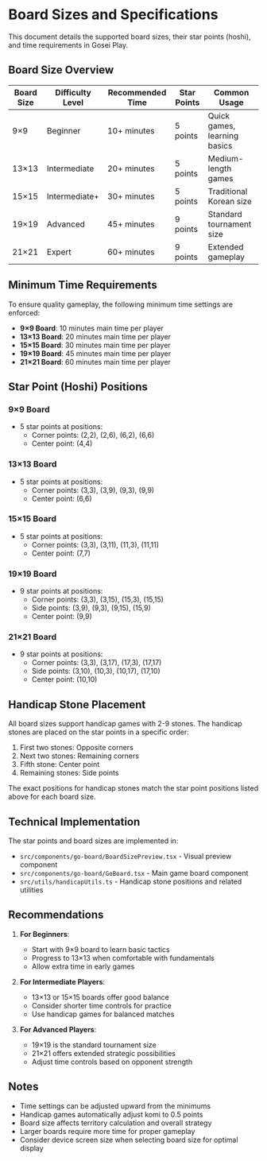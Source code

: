 # Board Sizes and Specifications

This document details the supported board sizes, their star points (hoshi), and time requirements in Gosei Play.

## Board Size Overview

| Board Size | Difficulty Level | Recommended Time | Star Points | Common Usage |
|------------|-----------------|------------------|-------------|--------------|
| 9×9        | Beginner       | 10+ minutes      | 5 points    | Quick games, learning basics |
| 13×13      | Intermediate   | 20+ minutes      | 5 points    | Medium-length games |
| 15×15      | Intermediate+  | 30+ minutes      | 5 points    | Traditional Korean size |
| 19×19      | Advanced       | 45+ minutes      | 9 points    | Standard tournament size |
| 21×21      | Expert         | 60+ minutes      | 9 points    | Extended gameplay |

## Minimum Time Requirements

To ensure quality gameplay, the following minimum time settings are enforced:

- **9×9 Board**: 10 minutes main time per player
- **13×13 Board**: 20 minutes main time per player
- **15×15 Board**: 30 minutes main time per player
- **19×19 Board**: 45 minutes main time per player
- **21×21 Board**: 60 minutes main time per player

## Star Point (Hoshi) Positions

### 9×9 Board
- 5 star points at positions:
  - Corner points: (2,2), (2,6), (6,2), (6,6)
  - Center point: (4,4)

### 13×13 Board
- 5 star points at positions:
  - Corner points: (3,3), (3,9), (9,3), (9,9)
  - Center point: (6,6)

### 15×15 Board
- 5 star points at positions:
  - Corner points: (3,3), (3,11), (11,3), (11,11)
  - Center point: (7,7)

### 19×19 Board
- 9 star points at positions:
  - Corner points: (3,3), (3,15), (15,3), (15,15)
  - Side points: (3,9), (9,3), (9,15), (15,9)
  - Center point: (9,9)

### 21×21 Board
- 9 star points at positions:
  - Corner points: (3,3), (3,17), (17,3), (17,17)
  - Side points: (3,10), (10,3), (10,17), (17,10)
  - Center point: (10,10)

## Handicap Stone Placement

All board sizes support handicap games with 2-9 stones. The handicap stones are placed on the star points in a specific order:

1. First two stones: Opposite corners
2. Next two stones: Remaining corners
3. Fifth stone: Center point
4. Remaining stones: Side points

The exact positions for handicap stones match the star point positions listed above for each board size.

## Technical Implementation

The star points and board sizes are implemented in:
- `src/components/go-board/BoardSizePreview.tsx` - Visual preview component
- `src/components/go-board/GoBoard.tsx` - Main game board component
- `src/utils/handicapUtils.ts` - Handicap stone positions and related utilities

## Recommendations

1. **For Beginners**:
   - Start with 9×9 board to learn basic tactics
   - Progress to 13×13 when comfortable with fundamentals
   - Allow extra time in early games

2. **For Intermediate Players**:
   - 13×13 or 15×15 boards offer good balance
   - Consider shorter time controls for practice
   - Use handicap games for balanced matches

3. **For Advanced Players**:
   - 19×19 is the standard tournament size
   - 21×21 offers extended strategic possibilities
   - Adjust time controls based on opponent strength

## Notes

- Time settings can be adjusted upward from the minimums
- Handicap games automatically adjust komi to 0.5 points
- Board size affects territory calculation and overall strategy
- Larger boards require more time for proper gameplay
- Consider device screen size when selecting board size for optimal display 